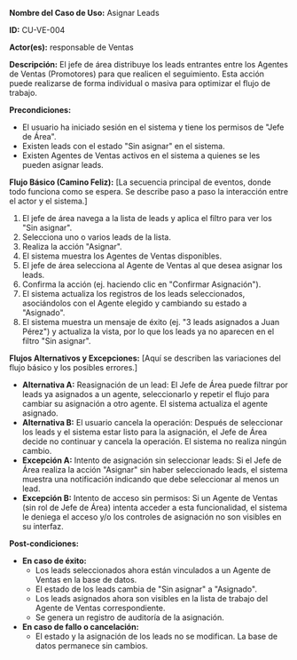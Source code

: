 **Nombre del Caso de Uso:** Asignar Leads

**ID:** CU-VE-004

**Actor(es):** responsable de Ventas

**Descripción:** El jefe de área distribuye los leads entrantes entre los Agentes de Ventas (Promotores) para que realicen el seguimiento. Esta acción puede realizarse de forma individual o masiva para optimizar el flujo de trabajo.

**Precondiciones:**

* El usuario ha iniciado sesión en el sistema y tiene los permisos de "Jefe de Área".
* Existen leads con el estado "Sin asignar" en el sistema.
* Existen Agentes de Ventas activos en el sistema a quienes se les pueden asignar leads.

**Flujo Básico (Camino Feliz):** [La secuencia principal de eventos, donde todo funciona como se espera. Se describe paso a paso la interacción entre el actor y el sistema.]

1. El jefe de área navega a la lista de leads y aplica el filtro para ver los "Sin asignar".
2. Selecciona uno o varios leads de la lista.
3. Realiza la acción "Asignar".
4. El sistema muestra los Agentes de Ventas disponibles.
5. El jefe de área selecciona al Agente de Ventas al que desea asignar los leads.
6. Confirma la acción (ej. haciendo clic en "Confirmar Asignación").
7. El sistema actualiza los registros de los leads seleccionados, asociándolos con el Agente elegido y cambiando su estado a "Asignado".
8. El sistema muestra un mensaje de éxito (ej. "3 leads asignados a Juan Pérez") y actualiza la vista, por lo que los leads ya no aparecen en el filtro "Sin asignar".

**Flujos Alternativos y Excepciones:** [Aquí se describen las variaciones del flujo básico y los posibles errores.]

* **Alternativa A:** Reasignación de un lead: El Jefe de Área puede filtrar por leads ya asignados a un agente, seleccionarlo y repetir el flujo para cambiar su asignación a otro agente. El sistema actualiza el agente asignado.
* **Alternativa B:** El usuario cancela la operación: Después de seleccionar los leads y el sistema estar listo para la asignación, el Jefe de Área decide no continuar y cancela la operación. El sistema no realiza ningún cambio.
* **Excepción A:** Intento de asignación sin seleccionar leads: Si el Jefe de Área realiza la acción "Asignar" sin haber seleccionado leads, el sistema muestra una notificación indicando que debe seleccionar al menos un lead.
* **Excepción B:** Intento de acceso sin permisos: Si un Agente de Ventas (sin rol de Jefe de Área) intenta acceder a esta funcionalidad, el sistema le deniega el acceso y/o los controles de asignación no son visibles en su interfaz.

**Post-condiciones:**

* **En caso de éxito:**
  + Los leads seleccionados ahora están vinculados a un Agente de Ventas en la base de datos.
  + El estado de los leads cambia de "Sin asignar" a "Asignado".
  + Los leads asignados ahora son visibles en la lista de trabajo del Agente de Ventas correspondiente.
  + Se genera un registro de auditoría de la asignación.
* **En caso de fallo o cancelación:**
  + El estado y la asignación de los leads no se modifican. La base de datos permanece sin cambios.